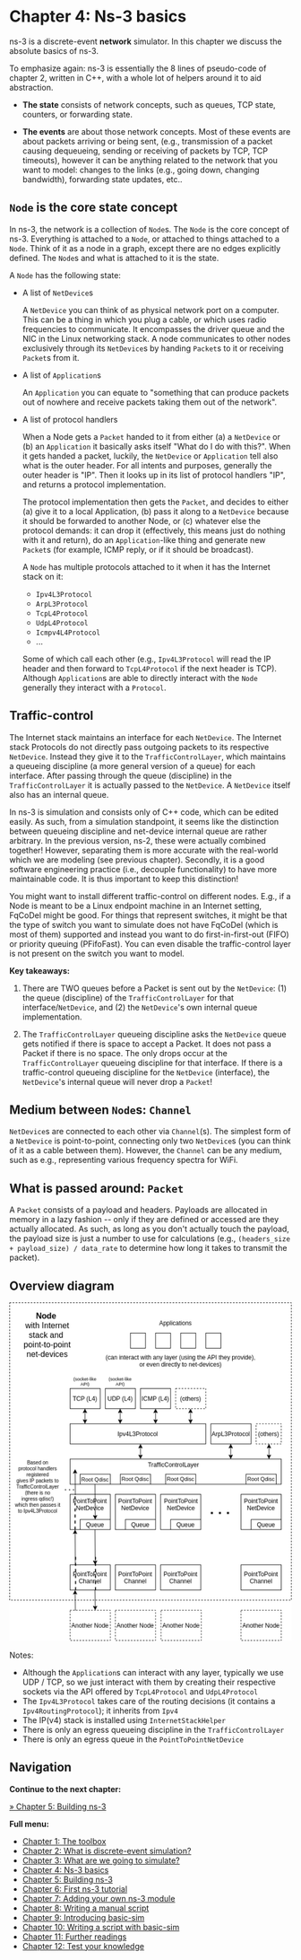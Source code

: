 # Chapter 4: Ns-3 basics

ns-3 is a discrete-event **network** simulator. In this chapter we discuss
the absolute basics of ns-3.

To emphasize again: ns-3 is essentially the 8 lines of pseudo-code of chapter 2,
written in C++, with a whole lot of helpers around it to aid abstraction. 

- **The state** consists of network concepts, such as queues, TCP state, counters,
  or forwarding state.
  
- **The events** are about those network concepts. Most of these events are
  about packets arriving or being sent, (e.g., transmission of a
  packet causing dequeueing, sending or receiving of packets by TCP, TCP timeouts),
  however it can be anything related to the network that you want to model:
  changes to the links (e.g., going down, changing bandwidth), forwarding
  state updates, etc..


## `Node` is the core state concept

In ns-3, the network is a collection of `Node`s. The `Node` is the core concept of ns-3.
Everything is attached to a `Node`, or attached to things attached to a `Node`.
Think of it as a node in a graph, except there are no edges explicitly defined.
The `Node`s and what is attached to it is the state.

A `Node` has the following state:

- A list of `NetDevice`s

  A `NetDevice` you can think of as physical network port on a computer. This can be
  a thing in which you plug a cable, or which uses radio frequencies to communicate.
  It encompasses the driver queue and the NIC in the Linux networking stack.
  A node communicates to other nodes exclusively through its `NetDevice`s by handing
  `Packet`s to it or receiving `Packet`s from it.

- A list of `Application`s
  
  An `Application` you can equate to "something that can produce packets out of nowhere
  and receive packets taking them out of the network".
  
- A list of protocol handlers

  When a Node gets a `Packet` handed to it from either (a) a `NetDevice` or (b) an `Application`
  it basically asks itself "What do I do with this?". When it gets handed a packet, luckily,
  the `NetDevice` or `Application` tell also what is the outer header. For all intents and 
  purposes, generally the outer header is "IP". Then it looks up in its list of protocol handlers
  "IP", and returns a protocol implementation.
  
  The protocol implementation then gets the `Packet`, and decides to either (a) give it to a local
  Application, (b) pass it along to a `NetDevice` because it should be forwarded to another Node,
  or (c) whatever else the protocol demands: it can drop it (effectively, this means
  just do nothing with it and return), do an `Application`-like thing and generate new `Packet`s
  (for example, ICMP reply, or if it should be broadcast).
  
  A `Node` has multiple protocols attached to it when it has the Internet stack on it:
  * `Ipv4L3Protocol`
  * `ArpL3Protocol`
  * `TcpL4Protocol`
  * `UdpL4Protocol`
  * `Icmpv4L4Protocol`
  * ...
  
  Some of which call each other (e.g., `Ipv4L3Protocol` will read the IP header and then
  forward to `TcpL4Protocol` if the next header is TCP). Although `Application`s are able
  to directly interact with the `Node` generally they interact with a `Protocol`.


## Traffic-control

The Internet stack maintains an interface for each `NetDevice`.
The Internet stack Protocols do not directly pass outgoing packets to its respective `NetDevice`.
Instead they give it to the `TrafficControlLayer`, which maintains
a queueing discipline (a more general version of a queue) for each interface.
After passing through the queue (discipline) in the `TrafficControlLayer`
it is actually passed to the `NetDevice`. A `NetDevice` itself
also has an internal queue.
 
In ns-3 is simulation and consists only of C++ code, which can be edited easily.
As such, from a simulation standpoint, it seems like the distinction between
queueing discipline and net-device internal queue are rather arbitrary.
In the previous version, ns-2, these were actually combined together!
However, separating them is more accurate with the real-world which
we are modeling (see previous chapter). Secondly, it is a good software engineering
practice (i.e., decouple functionality) to have more maintainable code.
It is thus important to keep this distinction!

You might want to install different traffic-control on different nodes. E.g., if a Node
is meant to be a Linux endpoint machine in an Internet setting, FqCoDel might be good.
For things that represent switches, it might be that the type of switch you want to
simulate does not have FqCoDel (which is most of them) supported and instead you want to
do first-in-first-out (FIFO) or priority queuing (PFifoFast). You can even disable
the traffic-control layer is not present on the switch you want to model.

**Key takeaways:**

1. There are TWO queues before a Packet is sent out by the `NetDevice`: (1) the queue (discipline)
   of the `TrafficControlLayer` for that interface/`NetDevice`, and (2) the `NetDevice`'s own internal
   queue implementation.

2. The `TrafficControlLayer` queueing discipline asks the `NetDevice` queue gets notified if there
   is space to accept a Packet. It does not pass a Packet if there is no space. The only drops
   occur at the `TrafficControlLayer` queueing discipline for that interface. If there is a traffic-control queueing discipline for the `NetDevice` (interface),
   the `NetDevice`'s internal queue will never drop a `Packet`!


## Medium between `Node`s: `Channel`

`NetDevice`s are connected to each other via `Channel`(s). 
The simplest form of a `NetDevice` is point-to-point, connecting only two `NetDevice`s
(you can think of it as a cable between them). However, the `Channel` can be any medium,
such as e.g., representing various frequency spectra for WiFi.


## What is passed around: `Packet`

A `Packet` consists of a payload and headers. Payloads are allocated in memory in a lazy
fashion -- only if they are defined or accessed are they actually allocated.
As such, as long as you don't actually touch the payload, the payload size is just a
number to use for calculations (e.g., `(headers_size + payload_size) / data_rate` 
to determine how long it takes to transmit the packet).


## Overview diagram

![Node with Internet stack and point-to-point net-devices](images/node-internet-stack-p2p-net-devices.drawio.png)


Notes:
* Although the `Application`s can interact with any layer, typically we use UDP / TCP, so we
  just interact with them by creating their respective sockets via the API offered by `TcpL4Protocol`
  and `UdpL4Protocol`
* The `Ipv4L3Protocol` takes care of the routing decisions (it contains a `Ipv4RoutingProtocol`); it
  inherits from `Ipv4`
* The IP(v4) stack is installed using `InternetStackHelper`
* There is only an egress queueing discipline in the `TrafficControlLayer`
* There is only an egress queue in the `PointToPointNetDevice`


## Navigation

**Continue to the next chapter:**

[&#187; Chapter 5: Building ns-3](5_ns3_building.md)

**Full menu:**

* [Chapter 1: The toolbox](1_toolbox.md)
* [Chapter 2: What is discrete-event simulation?](2_discrete_event_simulation.md)
* [Chapter 3: What are we going to simulate?](3_what_to_simulate.md)
* [Chapter 4: Ns-3 basics](4_ns3_basics.md)
* [Chapter 5: Building ns-3](5_ns3_building.md)
* [Chapter 6: First ns-3 tutorial](6_ns3_tutorial.md)
* [Chapter 7: Adding your own ns-3 module](7_ns3_adding_your_own_module.md)
* [Chapter 8: Writing a manual script](8_ns3_script_manually.md)
* [Chapter 9: Introducing basic-sim](9_ns3_introducing_basic_sim.md)
* [Chapter 10: Writing a script with basic-sim](10_ns3_script_with_basic_sim.md)
* [Chapter 11: Further readings](11_further_readings.md)
* [Chapter 12: Test your knowledge](12_test_your_knowledge.md)
